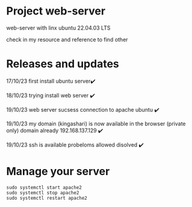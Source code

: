 # Project web-server
web-server with linx ubuntu 22.04.03 LTS 

check in my resource and reference to find other
	
# Releases and updates
17/10/23 first install ubuntu server✔️

18/10/23 trying install web server ✔️

19/10/23 web server sucsess connection to apache ubuntu ✔️

19/10/23 my domain (kingashari) is now available in the browser (private only) domain already 192.168.137.129 ✔️

19/10/23 ssh is available probeloms allowed disolved ✔️
# Manage your server
	sudo systemctl start apache2
	sudo systemctl stop apache2
 	sudo systemctl restart apache2
  
 	
